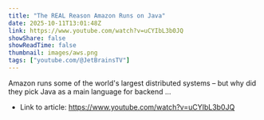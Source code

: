 ```yaml
---
title: "The REAL Reason Amazon Runs on Java"
date: 2025-10-11T13:01:48Z
link: https://www.youtube.com/watch?v=uCYIbL3b0JQ
showShare: false
showReadTime: false
thumbnail: images/aws.png
tags: ["youtube.com/@JetBrainsTV"]
---
```

Amazon runs some of the world's largest distributed systems – but why did they pick Java as a main language for backend ...

- Link to article: https://www.youtube.com/watch?v=uCYIbL3b0JQ